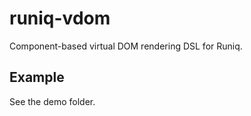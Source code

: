 # runiq-vdom

Component-based virtual DOM rendering DSL for Runiq.

## Example

See the demo folder.
